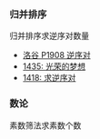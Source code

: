 ### 归并排序
归并排序求逆序对数量
- [洛谷 P1908 逆序对](https://www.luogu.com.cn/problem/P1908)
- [1435: 光荣的梦想](http://101.33.249.58/problem.php?id=1435)
- [1418: 求逆序对](http://101.33.249.58/problem.php?id=1418)
### 数论
素数筛法求素数个数
